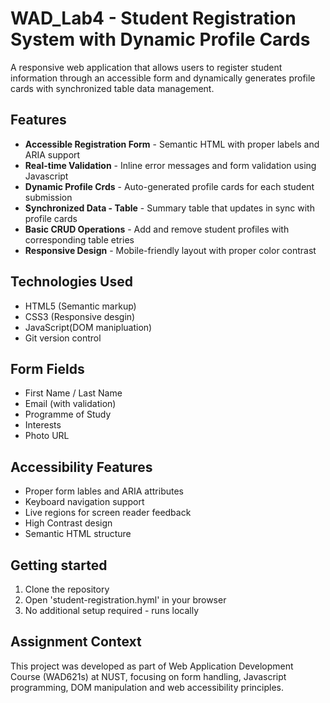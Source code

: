 # WAD_Lab4 - Student Registration System with Dynamic Profile Cards

A responsive web application that allows users to register student information through an accessible form and dynamically generates profile cards with synchronized table data management.

## Features

- **Accessible Registration Form** - Semantic HTML with proper labels and ARIA support
- **Real-time Validation** - Inline error messages and form validation using Javascript
- **Dynamic Profile Crds** - Auto-generated profile cards for each student submission
- **Synchronized Data - Table** - Summary table that updates in sync with profile cards
- **Basic CRUD Operations** - Add and remove student profiles with corresponding table etries
- **Responsive Design** - Mobile-friendly layout with proper color contrast

## Technologies Used

- HTML5 (Semantic markup)
- CSS3 (Responsive desgin)
- JavaScript(DOM manipluation)
- Git version control

## Form Fields

- First Name / Last Name
- Email (with validation)
- Programme of Study
- Interests
- Photo URL
 
## Accessibility Features

- Proper form lables and ARIA attributes
- Keyboard navigation support
- Live regions for screen reader feedback
- High Contrast design
- Semantic HTML structure
   
## Getting started

1. Clone the repository
2. Open 'student-registration.hyml' in your browser
3. No additional setup required - runs locally
   
## Assignment Context

This project was developed as part of Web Application Development Course (WAD621s) at NUST, focusing on form handling, Javascript programming, DOM manipulation and web accessibility principles.
